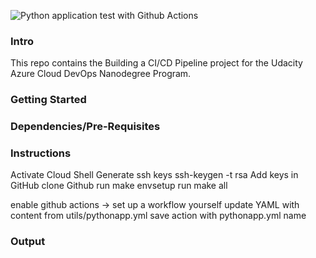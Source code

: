 ![Python application test with Github Actions](https://github.com/alemag1986/udacity-cicd-pipelines/workflows/Python%20application%20test%20with%20Github%20Actions/badge.svg?branch=main&event=push)

### Intro 

This repo contains the Building a CI/CD Pipeline project for the Udacity Azure Cloud DevOps Nanodegree Program.

### Getting Started

### Dependencies/Pre-Requisites


### Instructions

Activate Cloud Shell
Generate ssh keys
ssh-keygen -t rsa
Add keys in GitHub
clone Github
run make envsetup
run make all

enable github actions -> set up a workflow yourself
update YAML with content from utils/pythonapp.yml
save action with pythonapp.yml name

### Output
